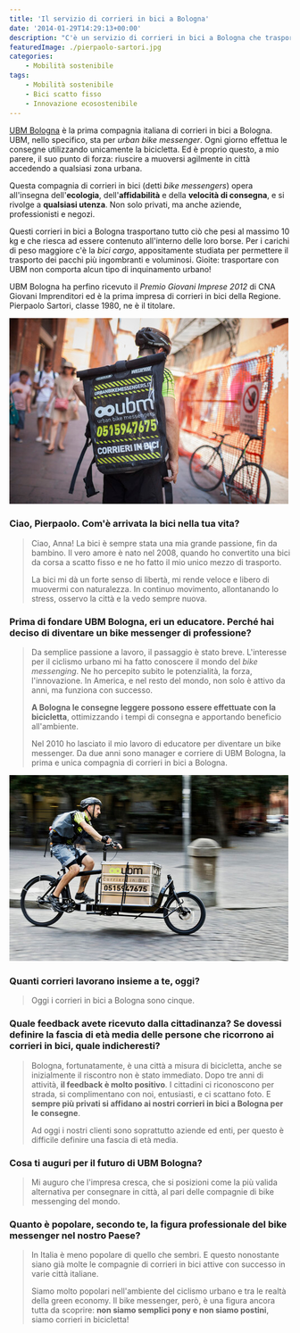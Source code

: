 ```yaml
---
title: 'Il servizio di corrieri in bici a Bologna'
date: '2014-01-29T14:29:13+00:00'
description: "C'è un servizio di corrieri in bici a Bologna che trasporta moltissimi tipi di prodotti. Scegliere UBM Bologna significa avere il minimo impatto sull'ambiente."
featuredImage: ./pierpaolo-sartori.jpg
categories:
    - Mobilità sostenibile
tags:
    - Mobilità sostenibile
    - Bici scatto fisso
    - Innovazione ecosostenibile
---
```


[UBM Bologna](http://www.ubmbologna.it) è la prima compagnia italiana di corrieri in bici a Bologna. UBM, nello specifico, sta per _urban bike messenger_.
Ogni giorno effettua le consegne utilizzando unicamente la bicicletta. Ed è proprio questo, a mio parere, il suo punto di forza: riuscire a muoversi agilmente in città accedendo a qualsiasi zona urbana.

Questa compagnia di corrieri in bici (detti _bike messengers_) opera all'insegna dell'**ecologia**, dell'**affidabilità** e della **velocità di consegna**, e si rivolge a **qualsiasi utenza**. Non solo privati, ma anche aziende, professionisti e negozi.

Questi corrieri in bici a Bologna trasportano tutto ciò che pesi al massimo 10 kg e che riesca ad essere contenuto all'interno delle loro borse.
Per i carichi di peso maggiore c'è la _bici cargo_, appositamente studiata per permettere il trasporto dei pacchi più ingombranti e voluminosi.
Gioite: trasportare con UBM non comporta alcun tipo di inquinamento urbano!

UBM Bologna ha perfino ricevuto il _Premio Giovani Imprese 2012_ di CNA Giovani Imprenditori ed è la prima impresa di corrieri in bici della Regione.
Pierpaolo Sartori, classe 1980, ne è il titolare.

![Bike messenger (Ph. Gianni Mazzotta)](./bike-messenger.jpg)

### Ciao, Pierpaolo. Com'è arrivata la bici nella tua vita?

> Ciao, Anna! La bici è sempre stata una mia grande passione, fin da bambino. Il vero amore è nato nel 2008, quando ho convertito una bici da corsa a scatto fisso e ne ho fatto il mio unico mezzo di trasporto.
>
> La bici mi dà un forte senso di libertà, mi rende veloce e libero di muovermi con naturalezza. In continuo movimento, allontanando lo stress, osservo la città e la vedo sempre nuova.

### Prima di fondare UBM Bologna, eri un educatore. Perché hai deciso di diventare un bike messenger di professione?

> Da semplice passione a lavoro, il passaggio è stato breve. L'interesse per il ciclismo urbano mi ha fatto conoscere il mondo del _bike messenging_. Ne ho percepito subito le potenzialità, la forza, l'innovazione. In America, e nel resto del mondo, non solo è attivo da anni, ma funziona con successo.
>
> **A Bologna le consegne leggere possono essere effettuate con la bicicletta**, ottimizzando i tempi di consegna e apportando beneficio all'ambiente.
>
> Nel 2010 ho lasciato il mio lavoro di educatore per diventare un bike messenger. Da due anni sono manager e corriere di UBM Bologna, la prima e unica compagnia di corrieri in bici a Bologna.

![La bici cargo utilizzata da UBM Bologna (Ph. Gianni Mazzotta)](./bici-cargo.jpg)

### Quanti corrieri lavorano insieme a te, oggi?

> Oggi i corrieri in bici a Bologna sono cinque.

### Quale feedback avete ricevuto dalla cittadinanza? Se dovessi definire la fascia di età media delle persone che ricorrono ai corrieri in bici, quale indicheresti?

> Bologna, fortunatamente, è una città a misura di bicicletta, anche se inizialmente il riscontro non è stato immediato. Dopo tre anni di attività, **il feedback è molto positivo**. I cittadini ci riconoscono per strada, si complimentano con noi, entusiasti, e ci scattano foto. E **sempre più privati si affidano ai nostri corrieri in bici a Bologna per le consegne**.
>
> Ad oggi i nostri clienti sono soprattutto aziende ed enti, per questo è difficile definire una fascia di età media.

### Cosa ti auguri per il futuro di UBM Bologna?

> Mi auguro che l'impresa cresca, che si posizioni come la più valida alternativa per consegnare in città, al pari delle compagnie di bike messenging del mondo.

### Quanto è popolare, secondo te, la figura professionale del bike messenger nel nostro Paese?

> In Italia è meno popolare di quello che sembri. E questo nonostante siano già molte le compagnie di corrieri in bici attive con successo in varie città italiane.
>
> Siamo molto popolari nell'ambiente del ciclismo urbano e tra le realtà della green economy. Il bike messenger, però, è una figura ancora tutta da scoprire: **non siamo semplici pony e non siamo postini**, siamo corrieri in bicicletta!
